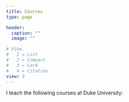 ```yaml
---
title: Courses
type: page

header:
  caption: ""
  image: ""

# View.
#   1 = List
#   2 = Compact
#   3 = Card
#   4 = Citation
view: 3
---
```


I teach the following courses at Duke University:
